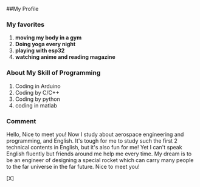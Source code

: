 ##My Profile

### My favorites
1. **moving my body in a gym**
2. **Doing yoga every night**
3. **playing with esp32**
4. **watching anime and reading magazine**

### About My Skill of Programming
1. Coding in Arduino
2. Coding by C/C++
3. Coding by python 
4. coding in matlab 

### Comment
Hello, Nice to meet you! Now I study about aerospace engineering and programming, and English. It's tough for me to study such the first 2 technical contents in English, but it's also fun for me!
Yet I can't speak English fluently but friends around me help me every time.
My dream is to be an engineer of designing a special rocket which can carry many people to the far universe in the far future.
Nice to meet you!

[X]
